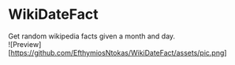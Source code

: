 # WikiDateFact
Get random wikipedia facts given a month and day.
<br>
![Preview][https://github.com/EfthymiosNtokas/WikiDateFact/assets/pic.png]
